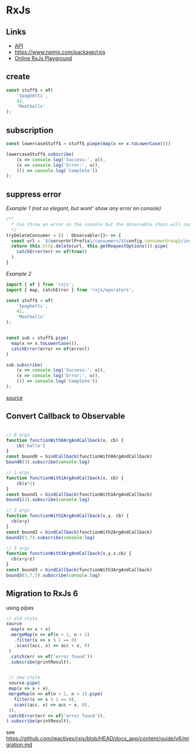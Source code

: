 # RxJs
## Links

  * [API](https://rxjs-dev.firebaseapp.com/api)
  * https://www.npmjs.com/package/rxjs
  * [Online RxJs Playground](https://stackblitz.com/fork/rxjs?devtoolsheight=60)

## create
```typescript
const stuff$ = of(
	'Spaghetti',
	42,
	'Meatballs'
);
```

## subscription
```typescript
const lowercaseStuff$ = stuff$.piepe(map(x => x.toLowerCase()))

lowercaseStuff$.subscribe(
	(x => console.log('Success:', x)),
	(x => console.log('Error:', x)),
	(() => console.log('Complete'))
);
```

## suppress error

*Example 1 (not so elegant, but wont' show any error on console)*
```typescript
/**
  * Can throw an error on the console but the observable chain will continue
  */
tryDeleteConsumer = () : Observable<{}> => {
  const url = `${serverUrlPrefix}/consumers/${config.consumerGroup}/instances/${config.consumerName}`
  return this.http.delete(url, this.getRequestOptions()).pipe(
    catchError(err => of(true))
  )
}
```

*Example 2*
```typescript
import { of } from 'rxjs'; 
import { map, catchError } from 'rxjs/operators';

const stuff$ = of(
	'Spaghetti',
	42,
	'Meatballs'
);


const sub = stuff$.pipe(
  map(x => x.toLowerCase()),
  catchError(error => of(error))
)

sub.subscribe(
	(x => console.log('Success:', x)),
	(x => console.log('Error:', x)),
	(() => console.log('Complete'))
);

```

[source](https://iamturns.com/continue-rxjs-streams-when-errors-occur/)

## Convert Callback to Observable
```typescript

// 0 args
function functionWith0ArgAndCallback(x, cb) {
    cb('hello')
}
const bound0 = bindCallback(functionWith0ArgAndCallback)
bound0(3).subscribe(console.log)

// 1 args
function functionWith1ArgAndCallback(x, cb) {
    cb(x*2)
}
const bound1 = bindCallback(functionWith1ArgAndCallback)
bound1(3).subscribe(console.log)

// 2 args
function functionWith2ArgAndCallback(x,y, cb) {
  cb(x+y)
}
const bound2 = bindCallback(functionWith2ArgAndCallback)
bound2(3,7).subscribe(console.log)

// 3 args
function functionWith3ArgAndCallback(x,y,z,cb) {
  cb(x+y+z)
}
const bound3 = bindCallback(functionWith3ArgAndCallback)
bound3(3,7,5).subscribe(console.log)

```

## Migration to RxJs 6

using pipes

```typescript
// old style
source
 .map(x => x + x)
 .mergeMap(n => of(n + 1, n + 2)
   .filter(x => x % 1 == 0)
   .scan((acc, x) => acc + x, 0)
 )
 .catch(err => of('error found'))
 .subscribe(printResult);


 // new style
 source.pipe(
 map(x => x + x),
 mergeMap(n => of(n + 1, n + 2).pipe(
   filter(x => x % 1 == 0),
   scan((acc, x) => acc + x, 0),
 )),
 catchError(err => of('error found')),
).subscribe(printResult); 
```

see https://github.com/reactivex/rxjs/blob/HEAD/docs_app/content/guide/v6/migration.md
